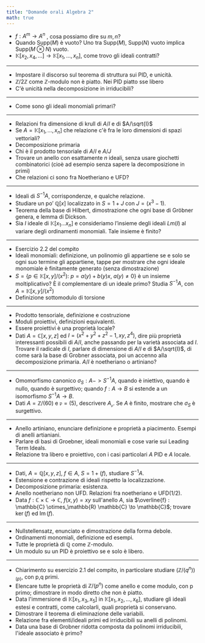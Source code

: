 ```yaml
---
title: "Domande orali Algebra 2"
math: true
---
```


- $f:A^m\to A^n$ , cosa possiamo dire su $m,n$?
- Quando $\text{Supp}(M)$ è vuoto? Uno tra $\text{Supp}(M)$, $\text{Supp}(N)$ vuoto implica $\text{Supp}(M\otimes N)$ vuoto.
- $\mathbb{K}[x_2,x_4,...]\to\mathbb{K}[x_1,...,x_n]$, come trovo gli ideali contratti?
---
- Impostare il discorso sul teorema di struttura sui PID, e unicità.
- $\mathbb{Z}/2\mathbb{Z}$ come $\mathbb{Z}$-modulo non è piatto. Nei PID piatto sse libero
- C'è unicità nella decomposizione in irriducibili?
---
- Come sono gli ideali monomiali primari?
---
- Relazioni fra dimensione di krull di $A/I$ e di $A/\sqrt{I}$
- Se $A=\mathbb{K}[x_1,...,x_n]$ che relazione c'è fra le loro dimensioni di spazi vettoriali?
- Decomposizione primaria
- Chi è il prodotto tensoriale di $A/I$ e $A/J$
- Trovare un anello con esattamente $n$ ideali, senza usare giochetti combinatorici (cioè ad esempio senza sapere la decomposizione in primi)
- Che relazioni ci sono fra Noetheriano e UFD?
---
- Ideali di $S^{-1}A$, corrispondenze, e qualche relazione.
- Studiare un po’ $\mathbb{Q}[x]$ localizzato in $S=1+J$ con $J =(x^3-1)$.
- Teorema della base di Hilbert, dimostrazione che ogni base di Gröbner genera, e lemma di Dickson.
- Sia $I$ ideale di $\mathbb{K}[x_1...x_n]$ e consideriamo l’insieme degli ideali $Lm(I)$ al variare degli ordinamenti monomiali. Tale insieme è finito?
---
- Esercizio 2.2 del compito
- Ideali monomiali: definizione, un polinomio gli appartiene se e solo se ogni suo termine gli appartiene, tappe per mostrare che ogni ideale monomiale è finitamente generato (senza dimostrazione)
- $S = \{ p \in \mathbb{K}[x,y]/(x^2) :~p = a(y)+b(y)x,~a(y) \neq 0\}$ è un insieme moltiplicativo? È il complementare di un ideale primo? Studia $S^{-1}A$, con $A=\mathbb{K}[x,y]/(x^2)$
- Definizione sottomodulo di torsione
---
- Prodotto tensoriale, definizione e costruzione
- Moduli proiettivi, definizioni equivalenti.
- Essere proiettivi è una proprietà locale?
- Dati $A=\mathbb{C}[x,y,z]$ ed $I=(x^2+y^2+z^2-1,xy,z^4)$, dire più proprietà interessanti possibili di $A/I$, anche passando per la varietà associata ad $I$. Trovare il radicale di $I$, parlare di dimensione di $A/I$ e di $A/\sqrt{I}$, di come sarà la base di Grobner associata, poi un accenno alla decomposizione primaria. $A/I$ è noetheriano o artiniano?
---
- Omomorfismo canonico $\sigma_S : A->S^{-1}A$, quando è iniettivo, quando è nullo, quando è surgettivo; quando $f:A\to B$ si estende a un isomorfismo $S^{-1}A\to B$.
- Dati $A=\mathbb{Z}/(60)$ e $\mathfrak{p}=(5)$, descrivere $A_\mathfrak{p}$. Se $A$ è finito, mostrare che $\sigma_S$ è surgettivo.
---
- Anello artiniano, enunciare definizione e proprietà a piacimento. Esempi di anelli artianiani.
- Parlare di basi di Groebner, ideali monomiali e cose varie sui Leading Term Ideals.
- Relazione tra libero e proiettivo, con i casi particolari $A$ PID e $A$ locale.
---
- Dati, $A=\mathbb{Q}[x,y,z]$, $f\in A$, $S=1+(f)$, studiare $S^{-1}A$.
- Estensione e contrazione di ideali rispetto la localizzazione.
- Decomposizione primaria: esistenza.
- Anello noetheriano non UFD. Relazioni fra noetheriano e UFD(1/2).
- Data $f:\mathbb{C}\times\mathbb{C}\to\mathbb{C}$, $f(x,y)=xy$ sull'anello $A$, sia $\overline{f} : \mathbb{C} \otimes_\mathbb{R} \mathbb{C} \to \mathbb{C}$; trovare $\ker(f)$ ed $\operatorname{Im}(f)$.
---
- Nullstellensatz, enunciato e dimostrazione della forma debole.
- Ordinamenti monomiali, definizione ed esempi.
- Tutte le proprietà di $\mathbb{Q}$ come $\mathbb{Z}$-modulo.
- Un modulo su un PID è proiettivo se e solo è libero.
---
- Chiarimento su esercizio 2.1 del compito, in particolare studiare $(\mathbb{Z}/(q^n))_{(p)}$, con p,q primi.
- Elencare tutte le proprietà di $\mathbb{Z}/(p^n)$ come anello e come modulo, con p primo; dimostrare in modo diretto che non è piatto.
- Data l'immersione di $\mathbb{K}[x_1,x_3,x_5]$ in $\mathbb{K}[x_1,x_2,...,x_6]$, studiare gli ideali estesi e contratti, come calcolarli, quali proprietà si conservano.
- Dimostrare il teorema di eliminazione delle variabili.
- Relazione fra elementi/ideali primi ed irriducibili su anelli di polinomi.
- Data una base di Grobner ridotta composta da polinomi irriducibili, l'ideale associato è primo?
